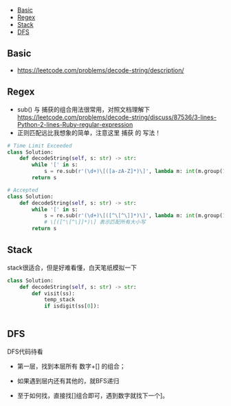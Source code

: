 - [Basic](#basic)
- [Regex](#regex)
- [Stack](#stack)
- [DFS](#dfs)




## Basic

- https://leetcode.com/problems/decode-string/description/




## Regex

- sub() 与 捕获的组合用法很常用，对照文档理解下 https://leetcode.com/problems/decode-string/discuss/87536/3-lines-Python-2-lines-Ruby-regular-expression
- 正则匹配远比我想象的简单，注意这里 捕获 的 写法！



```py
# Time Limit Exceeded
class Solution:
    def decodeString(self, s: str) -> str:
        while '[' in s:
            s = re.sub(r'(\d+)\[([a-zA-Z]*)\]', lambda m: int(m.group(1)) * m.group(2), s)
        return s

# Accepted
class Solution:
    def decodeString(self, s: str) -> str:
        while '[' in s:
            s = re.sub(r'(\d+)\[([^\[^\]]*)\]', lambda m: int(m.group(1)) * m.group(2), s)
            # \[([^\[^\]]*)\] 表示匹配所有大小写
        return s
```



## Stack

stack很适合，但是好难看懂，白天笔纸模拟一下



```py
class Solution:
    def decodeString(self, s: str) -> str:
        def visit(ss):
            temp_stack
            if isdigit(ss[0]):
        


```


## DFS

DFS代码待看



- 第一层，找到本层所有 数字+[] 的组合；
- 如果遇到层内还有其他的，就BFS递归

- 至于如何找，直接找[]组合即可，遇到数字就找下一个]。
